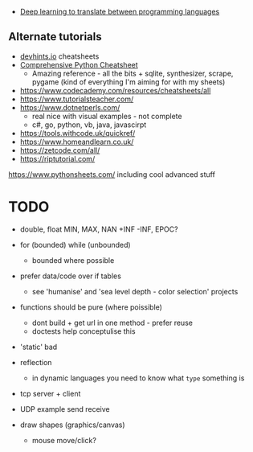 

* [Deep learning to translate between programming languages](https://ai.facebook.com/blog/deep-learning-to-translate-between-programming-languages)

Alternate tutorials
-------------------

* [devhints.io](https://devhints.io/) cheatsheets
* [Comprehensive Python Cheatsheet](https://gto76.github.io/python-cheatsheet/)
    * Amazing reference - all the bits + sqlite, synthesizer, scrape, pygame (kind of everything I'm aiming for with my sheets)
* https://www.codecademy.com/resources/cheatsheets/all
* https://www.tutorialsteacher.com/
* https://www.dotnetperls.com/
    * real nice with visual examples - not complete
    * c#, go, python, vb, java, javascirpt
* https://tools.withcode.uk/quickref/
* https://www.homeandlearn.co.uk/
* https://zetcode.com/all/
* https://riptutorial.com/

https://www.pythonsheets.com/ including cool advanced stuff


TODO
====

* double, float MIN, MAX, NAN +INF -INF, EPOC?
* for (bounded) while (unbounded)
    * bounded where possible
* prefer data/code over if tables
    * see 'humanise' and 'sea level depth - color selection' projects
* functions should be pure (where poissible)
    * dont build + get url in one method - prefer reuse
    * doctests help conceptulise this
* 'static' bad
* reflection
    * in dynamic languages you need to know what `type` something is

* tcp server + client
* UDP example send receive
* draw shapes (graphics/canvas)
    * mouse move/click?
